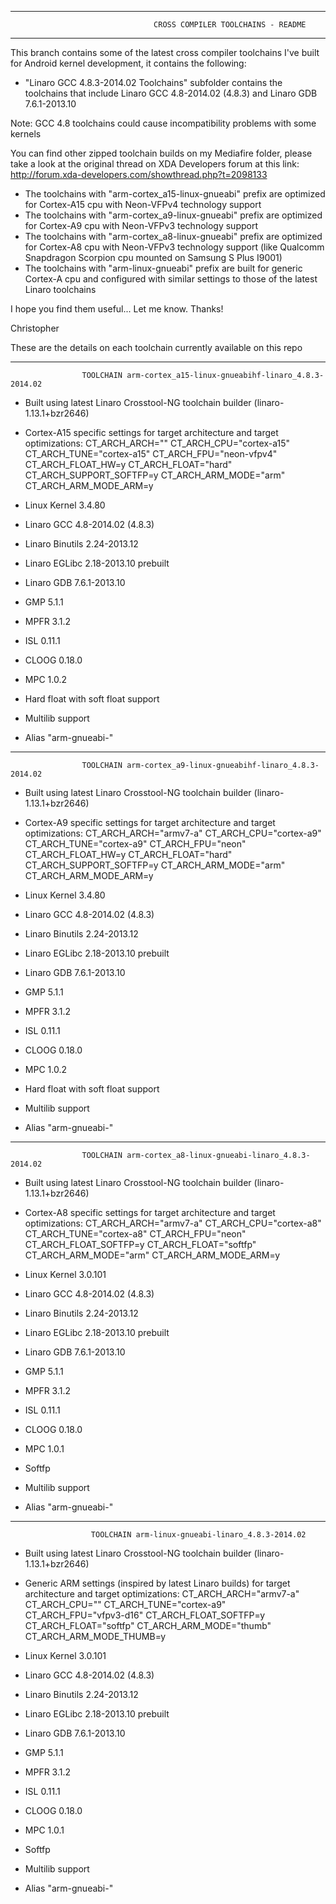 ___________________________________________________________________________________________________________

                                    CROSS COMPILER TOOLCHAINS - README
___________________________________________________________________________________________________________


This branch contains some of the latest cross compiler toolchains I've built for Android kernel development,
it contains the following:
- "Linaro GCC 4.8.3-2014.02 Toolchains" subfolder contains the toolchains that include Linaro GCC 4.8-2014.02 (4.8.3)
  and Linaro GDB 7.6.1-2013.10

Note: GCC 4.8 toolchains could cause incompatibility problems with some kernels


You can find other zipped toolchain builds on my Mediafire folder, please take a look at the original thread on
XDA Developers forum at this link:
       http://forum.xda-developers.com/showthread.php?t=2098133


- The toolchains with "arm-cortex_a15-linux-gnueabi" prefix are optimized for Cortex-A15 cpu with Neon-VFPv4 technology support
- The toolchains with "arm-cortex_a9-linux-gnueabi" prefix are optimized for Cortex-A9 cpu with Neon-VFPv3 technology support
- The toolchains with "arm-cortex_a8-linux-gnueabi" prefix are optimized for Cortex-A8 cpu with Neon-VFPv3 technology support
  (like Qualcomm Snapdragon Scorpion cpu mounted on Samsung S Plus I9001)
- The toolchains with "arm-linux-gnueabi" prefix are built for generic Cortex-A cpu and configured with similar settings
to those of the latest Linaro toolchains

I hope you find them useful...
Let me know.
Thanks!

Christopher


These are the details on each toolchain currently available on this repo


___________________________________________________________________________________________________________

                    TOOLCHAIN arm-cortex_a15-linux-gnueabihf-linaro_4.8.3-2014.02

- Built using latest Linaro Crosstool-NG toolchain builder (linaro-1.13.1+bzr2646)
- Cortex-A15 specific settings for target architecture and target optimizations:
    CT_ARCH_ARCH=""
    CT_ARCH_CPU="cortex-a15"
    CT_ARCH_TUNE="cortex-a15"
    CT_ARCH_FPU="neon-vfpv4"
    CT_ARCH_FLOAT_HW=y
    CT_ARCH_FLOAT="hard"
    CT_ARCH_SUPPORT_SOFTFP=y
    CT_ARCH_ARM_MODE="arm"
    CT_ARCH_ARM_MODE_ARM=y

- Linux Kernel 3.4.80
- Linaro GCC 4.8-2014.02 (4.8.3)
- Linaro Binutils 2.24-2013.12
- Linaro EGLibc 2.18-2013.10 prebuilt
- Linaro GDB 7.6.1-2013.10
- GMP 5.1.1
- MPFR 3.1.2
- ISL 0.11.1
- CLOOG 0.18.0
- MPC 1.0.2
- Hard float with soft float support
- Multilib support
- Alias "arm-gnueabi-"

___________________________________________________________________________________________________________

                    TOOLCHAIN arm-cortex_a9-linux-gnueabihf-linaro_4.8.3-2014.02

- Built using latest Linaro Crosstool-NG toolchain builder (linaro-1.13.1+bzr2646)
- Cortex-A9 specific settings for target architecture and target optimizations:
    CT_ARCH_ARCH="armv7-a"
    CT_ARCH_CPU="cortex-a9"
    CT_ARCH_TUNE="cortex-a9"
    CT_ARCH_FPU="neon"
    CT_ARCH_FLOAT_HW=y
    CT_ARCH_FLOAT="hard"
    CT_ARCH_SUPPORT_SOFTFP=y
    CT_ARCH_ARM_MODE="arm"
    CT_ARCH_ARM_MODE_ARM=y

- Linux Kernel 3.4.80
- Linaro GCC 4.8-2014.02 (4.8.3)
- Linaro Binutils 2.24-2013.12
- Linaro EGLibc 2.18-2013.10 prebuilt
- Linaro GDB 7.6.1-2013.10
- GMP 5.1.1
- MPFR 3.1.2
- ISL 0.11.1
- CLOOG 0.18.0
- MPC 1.0.2
- Hard float with soft float support
- Multilib support
- Alias "arm-gnueabi-"

___________________________________________________________________________________________________________

                    TOOLCHAIN arm-cortex_a8-linux-gnueabi-linaro_4.8.3-2014.02

- Built using latest Linaro Crosstool-NG toolchain builder (linaro-1.13.1+bzr2646)
- Cortex-A8 specific settings for target architecture and target optimizations:
    CT_ARCH_ARCH="armv7-a"
    CT_ARCH_CPU="cortex-a8"
    CT_ARCH_TUNE="cortex-a8"
    CT_ARCH_FPU="neon"
    CT_ARCH_FLOAT_SOFTFP=y
    CT_ARCH_FLOAT="softfp"
    CT_ARCH_ARM_MODE="arm"
    CT_ARCH_ARM_MODE_ARM=y

- Linux Kernel 3.0.101
- Linaro GCC 4.8-2014.02 (4.8.3)
- Linaro Binutils 2.24-2013.12
- Linaro EGLibc 2.18-2013.10 prebuilt
- Linaro GDB 7.6.1-2013.10
- GMP 5.1.1
- MPFR 3.1.2
- ISL 0.11.1
- CLOOG 0.18.0
- MPC 1.0.1
- Softfp
- Multilib support
- Alias "arm-gnueabi-"

___________________________________________________________________________________________________________

                      TOOLCHAIN arm-linux-gnueabi-linaro_4.8.3-2014.02

- Built using latest Linaro Crosstool-NG toolchain builder (linaro-1.13.1+bzr2646)
- Generic ARM settings (inspired by latest Linaro builds) for target architecture and target optimizations:
    CT_ARCH_ARCH="armv7-a"
    CT_ARCH_CPU=""
    CT_ARCH_TUNE="cortex-a9"
    CT_ARCH_FPU="vfpv3-d16"
    CT_ARCH_FLOAT_SOFTFP=y
    CT_ARCH_FLOAT="softfp"
    CT_ARCH_ARM_MODE="thumb"
    CT_ARCH_ARM_MODE_THUMB=y

- Linux Kernel 3.0.101
- Linaro GCC 4.8-2014.02 (4.8.3)
- Linaro Binutils 2.24-2013.12
- Linaro EGLibc 2.18-2013.10 prebuilt
- Linaro GDB 7.6.1-2013.10
- GMP 5.1.1
- MPFR 3.1.2
- ISL 0.11.1
- CLOOG 0.18.0
- MPC 1.0.1
- Softfp
- Multilib support
- Alias "arm-gnueabi-"
